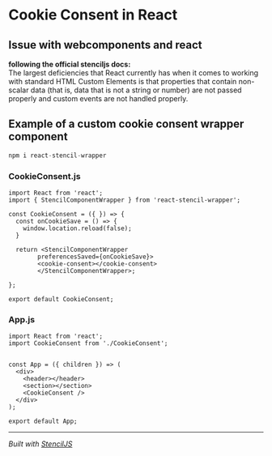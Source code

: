 # Cookie Consent in React

## Issue with webcomponents and react
**following the official stenciljs docs:**  
The largest deficiencies that React currently has when it comes to working with standard HTML Custom Elements is that properties that contain non-scalar data (that is, data that is not a string or number) are not passed properly and custom events are not handled properly.


## Example of a custom cookie consent wrapper component

```javascript
npm i react-stencil-wrapper
```


### CookieConsent.js
```JSX
import React from 'react';
import { StencilComponentWrapper } from 'react-stencil-wrapper';

const CookieConsent = ({ }) => {
  const onCookieSave = () => {
    window.location.reload(false);
  }

  return <StencilComponentWrapper
        preferencesSaved={onCookieSave}>
        <cookie-consent></cookie-consent>
        </StencilComponentWrapper>;

};

export default CookieConsent;
```

### App.js

```JSX
import React from 'react';
import CookieConsent from './CookieConsent';


const App = ({ children }) => (
  <div>
    <header></header>
    <section></section>
    <CookieConsent />
  </div>
);

export default App;
```
----------------------------------------------

*Built with [StencilJS](https://stenciljs.com/)*
